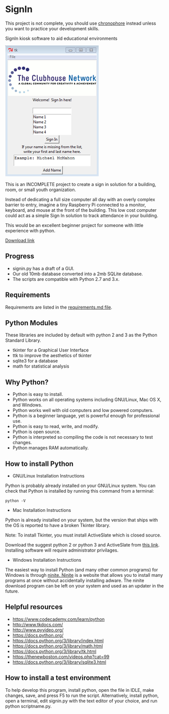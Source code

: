 # SignIn

This project is not complete, you should use
[chronophore](https://github.com/mesbahamin/chronophore) instead unless you want
to practice your development skills.

SignIn kiosk software to aid educational environments

![Screenshot](https://github.com/TechnologyClassroom/SignIn/blob/master/docs/SignIn.PNG?raw=true "Screenshot")

This is an INCOMPLETE project to create a sign in solution for a building, room,
or small youth organization.

Instead of dedicating a full size computer all day with an overly complex
barrier to entry, imagine a tiny Raspberry Pi connected to a monitor, keyboard,
and mouse at the front of the building.  This low cost computer could act as a
simple Sign In solution to track attendance in your building.

This would be an excellent beginner project for someone with little experience
with python.

[Download link](https://github.com/TechnologyClassroom/SignIn/archive/master.zip)

## Progress
- signin.py has a draft of a GUI.
- Our old 10mb database converted into a 2mb SQLite database.
- The scripts are compatible with Python 2.7 and 3.x.


## Requirements
Requirements are listed in the
[requirements.md file](https://github.com/TechnologyClassroom/SignIn/blob/master/docs/requirements.md).


## Python Modules
These libraries are included by default with python 2 and 3 as the Python
Standard Library.

- tkinter for a Graphical User Interface
- ttk to improve the aesthetics of tkinter
- sqlite3 for a database
- math for statistical analysis


## Why Python?

- Python is easy to install.
- Python works on all operating systems including GNU/Linux, Mac OS X, and
  Windows.
- Python works well with old computers and low powered computers.
- Python is a beginner language, yet is powerful enough for professional use.
- Python is easy to read, write, and modify.
- Python is open source.
- Python is interpreted so compiling the code is not necessary to test changes.
- Python manages RAM automatically.


## How to install Python

- GNU/Linux Installation Instructions

Python is probably already installed on your GNU/Linux system.  You can check
that Python is installed by running this command from a terminal:

```
python -V
```

- Mac Installation Instructions

Python is already installed on your system, but the version that ships with the
OS is reported to have a broken Tkinter library.

Note: To install Tkinter, you must install ActiveSlate which is closed source.

Download the suggest python 2 or python 3 and ActiveSlate from
[this link](https://www.python.org/download/mac/tcltk/).  Installing software
will require administrator privilages.


- Windows Installation Instructions

The easiest way to install Python (and many other common programs) for Windows
is through [ninite.  Ninite](https://ninite.com/python/) is a website that
allows you to install many programs at once without accidentally installing
adware.  The ninite download program can be left on your system and used as an
updater in the future.


## Helpful resources

- https://www.codecademy.com/learn/python
- http://www.tkdocs.com/
- http://www.pyvideo.org/
- https://docs.python.org/
- https://docs.python.org/3/library/index.html
- https://docs.python.org/3/library/math.html
- https://docs.python.org/3/library/tk.html
- https://thenewboston.com/videos.php?cat=99
- https://docs.python.org/3/library/sqlite3.html

## How to install a test environment

To help develop this program, install python, open the file in IDLE, make
changes, save, and press F5 to run the script.  Alternatively, install python,
open a terminal, edit signin.py with the text editor of your choice, and run
python scriptname.py.
